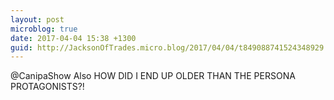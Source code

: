 ```yaml
---
layout: post
microblog: true
date: 2017-04-04 15:38 +1300
guid: http://JacksonOfTrades.micro.blog/2017/04/04/t849088741524348929.html
---
```

@CanipaShow Also HOW DID I END UP OLDER THAN THE PERSONA PROTAGONISTS?!
